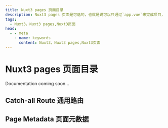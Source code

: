 ```yaml
---
title: Nuxt3 pages 页面目录
description: Nuxt3 pages 页面是可选的，也就是说可以只通过`app.vue`来完成项目， 但没有`pages`目录时，`vue-router`是不会被加载的。
tags: 
  - Nuxt3，Nuxt3 pages,Nuxt3页面
head:
  - - meta
    - name: keywords
      content: Nuxt3，Nuxt3 pages,Nuxt3页面
---
```


# Nuxt3 pages 页面目录

Documentation coming soon...


## Catch-all Route 通用路由

## Page Metadata 页面元数据